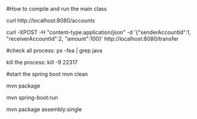 #How to compile and run the main class

curl http://localhost:8080/accounts

curl -XPOST -H "content-type:application/json" -d '{"senderAccountId":1, "receiverAccountId":2, "amount":100}' http://localhost:8080/transfer 

#check all process:
ps -fea | grep java

kill the process:
kill -9 22317


#start the spring boot
mvn clean

mvn package

mvn spring-boot:run

mvn package assembly:single  










